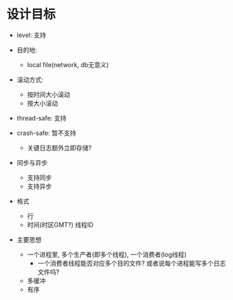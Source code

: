 # 设计目标
- level: 支持
- 目的地:
    - local file(network, db无意义)
- 滚动方式:
    - 按时间大小滚动
    - 按大小滚动
- thread-safe: 支持
- crash-safe: 暂不支持
    - 关键日志额外立即存储?
- 同步与异步
    - 支持同步
    - 支持异步
- 格式
    - 行
    - 时间(时区GMT?) 线程ID

- 主要思想
    - 一个进程里, 多个生产者(即多个线程), 一个消费者(log线程)
        - 一个消费者线程能否对应多个目的文件? 或者说每个进程能写多个日志文件吗?
    - 多缓冲
    - 有序
